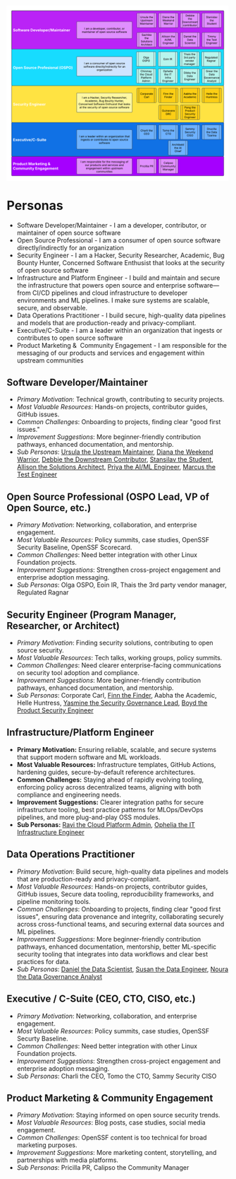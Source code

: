 <img align="top" src="https://github.com/ossf/toolbelt/blob/main/personas/Toolbelt-personas.png">

# Personas

- Software Developer/Maintainer - I am a developer, contributor, or maintainer of open source software
- Open Source Professional - I am a consumer of open source software directly/indirectly for an organization
- Security Engineer - I am a Hacker, Security Researcher, Academic, Bug Bounty Hunter, Concerned Software Enthusist that looks at the security of open source software
- Infrastructure and Platform Engineer - I build and maintain and secure the infrastructure that powers open source and enterprise software—from CI/CD pipelines and cloud infrastructure to developer environments and ML pipelines. I make sure systems are scalable, secure, and observable.
- Data Operations Practitioner - I build secure, high-quality data pipelines and models that are production-ready and privacy-compliant.
- Executive/C-Suite - I am a leader within an organization that ingests or contributes to open source software
- Product Marketing &  Community Engagement - I am responsible for the messaging of our products and services and engagement within upstream communities

## Software Developer/Maintainer
- *Primary Motivation*: Technical growth, contributing to security projects.
- *Most Valuable Resources*: Hands-on projects, contributor guides, GitHub issues.
- *Common Challenges*: Onboarding to projects, finding clear "good first issues."
- *Improvement Suggestions*: More beginner-friendly contribution pathways, enhanced documentation, and mentorship.
- *Sub Personas*: [Ursula the Upstream Maintainer](https://github.com/ossf/toolbelt/blob/main/personas/softwaredeveloper.md#name-ursula-the-upstream-maintainer), [Diana the Weekend Warrior](https://github.com/ossf/toolbelt/blob/main/personas/softwaredeveloper.md#name-diana-the-weekend-warrior), [Debbie the Downstream Contributor](https://github.com/ossf/toolbelt/blob/main/personas/softwaredeveloper.md#name-debbie-the-downstream-contributor), [Stansilav the Student](https://github.com/ossf/toolbelt/blob/main/personas/softwaredeveloper.md#name-stanislav-the-student-maintainer), [Allison the Solutions Architect](https://github.com/ossf/toolbelt/blob/main/personas/softwaredeveloper.md#name-allison-the-solution-architect), [Priya the AI/ML Engineer](https://github.com/ossf/toolbelt/blob/main/personas/softwaredeveloper.md#name-priya-the-aiml-engineer), [Marcus the Test Engineer](https://github.com/ossf/toolbelt/blob/main/personas/softwaredeveloper.md#name-marcus-the-test-engineer)

## Open Source Professional (OSPO Lead, VP of Open Source, etc.)
- *Primary Motivation*: Networking, collaboration, and enterprise engagement.
- *Most Valuable Resources*: Policy summits, case studies, OpenSSF Security Baseline, OpenSSF Scorecard.
- *Common Challenges*: Need better integration with other Linux Foundation projects.
- *Improvement Suggestions*: Strengthen cross-project engagement and enterprise adoption messaging.
- *Sub Personas*: Olga OSPO, Eoin IR, Thais the 3rd party vendor manager, Regulated Ragnar

## Security Engineer (Program Manager, Researcher, or Architect)
- *Primary Motivation*: Finding security solutions, contributing to open source security.
- *Most Valuable Resources*: Tech talks, working groups, policy summits.
- *Common Challenges*: Need clearer enterprise-facing communications on security tool adoption and compliance.
- *Improvement Suggestions*: More beginner-friendly contribution pathways, enhanced documentation, and mentorship.
- *Sub Personas*: Corporate Carl, [Finn the Finder](https://github.com/ossf/toolbelt/blob/main/personas/securityengineer.md#name-finn-the-finder), Aabha the Academic, Helle Huntress, [Yasmine the Security Governance Lead](https://github.com/ossf/toolbelt/blob/main/personas/infrastructureandplatformengineer.md#name-yasmine-the-security-governance-lead), [Boyd the Product Security Engineer](https://github.com/ossf/toolbelt/blob/main/personas/securityengineer.md#name-boyd-the-product-security-engineer)

## Infrastructure/Platform Engineer
- **Primary Motivation:** Ensuring reliable, scalable, and secure systems that support modern software and ML workloads.
- **Most Valuable Resources:** Infrastructure templates, GitHub Actions, hardening guides, secure-by-default reference architectures.
- **Common Challenges:** Staying ahead of rapidly evolving tooling, enforcing policy across decentralized teams, aligning with both compliance and engineering needs.
- **Improvement Suggestions:** Clearer integration paths for secure infrastructure tooling, best practice patterns for MLOps/DevOps pipelines, and more plug-and-play OSS modules.
- **Sub Personas:** [Ravi the Cloud Platform Admin](https://github.com/ossf/toolbelt/blob/main/personas/infrastructureandplatformengineer.md#name-ravi-the-cloud-platform-admin), [Ophelia the IT Infrastructure Engineer](https://github.com/ossf/toolbelt/blob/main/personas/infrastructureandplatformengineer.md#name-ophelia-the-it-infrastructure-engineer)

 ## Data Operations Practitioner
- *Primary Motivation*: Build secure, high-quality data pipelines and models that are production-ready and privacy-compliant.
- *Most Valuable Resources*: Hands-on projects, contributor guides, GitHub issues, Secure data tooling, reproducibility frameworks, and pipeline monitoring tools.
- *Common Challenges*: Onboarding to projects, finding clear "good first issues", ensuring data provenance and integrity, collaborating securely across cross-functional teams, and securing external data sources and ML pipelines.
- *Improvement Suggestions*: More beginner-friendly contribution pathways, enhanced documentation, mentorship, better ML-specific security tooling that integrates into data workflows and clear best practices for data.
- *Sub Personas*: [Daniel the Data Scientist](https://github.com/ossf/toolbelt/blob/main/personas/dataoperationspractitioner.md#name-daniel-the-data-scientist), [Susan the Data Engineer](https://github.com/ossf/toolbelt/blob/main/personas/dataoperationspractitioner.md#name-susan-the-data-engineer), [Noura the Data Governance Analyst](https://github.com/ossf/toolbelt/blob/main/personas/dataoperationspractitioner.md#name-noura-the-data-governance-analyst)

##  Executive / C-Suite (CEO, CTO, CISO, etc.)
- *Primary Motivation*: Networking, collaboration, and enterprise engagement.
- *Most Valuable Resources*: Policy summits, case studies, OpenSSF Securty Baseline.
- *Common Challenges*:  Need better integration with other Linux Foundation projects.
- *Improvement Suggestions*: Strengthen cross-project engagement and enterprise adoption messaging.
- *Sub Personas*:  Charli the CEO, Tomo the CTO, Sammy Security CISO

## Product Marketing & Community Engagement
- *Primary Motivation*: Staying informed on open source security trends.
- *Most Valuable Resources*: Blog posts, case studies, social media engagement.
- *Common Challenges*: OpenSSF content is too technical for broad marketing purposes.
- *Improvement Suggestions*: More marketing content, storytelling, and partnerships with media platforms.
- *Sub Personas*: Pricilla PR, Calipso the Community Manager
